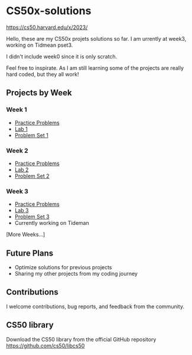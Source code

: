 # CS50x-solutions
https://cs50.harvard.edu/x/2023/

Hello, these are my CS50x projets solutions so far. I am urrently at week3, working on Tidmean pset3.

I didn't include week0 since it is only scratch.

Feel free to inspirate. As I am still learning some of the projects are really hard coded, but they all work!

## Projects by Week

### Week 1

- [Practice Problems](week1/practiceproblems)
- [Lab 1](week1/lab1)
- [Problem Set 1](week1/pset1/)

### Week 2

- [Practice Problems](week2/practiceproblems)
- [Lab 2](week2/lab2)
- [Problem Set 2](week2/pset2)

### Week 3

- [Practice Problems](week3/practiceproblems)
- [Lab 3](week3/lab3)
- [Problem Set 3](week3/pset3)
- Currently working on Tideman

[More Weeks...]

## Future Plans

- Optimize solutions for previous projects
- Sharing my other projects from my coding journey

## Contributions

I welcome contributions, bug reports, and feedback from the community.

## CS50 library 

Download the CS50 library from the official GitHub repository
https://github.com/cs50/libcs50
   


